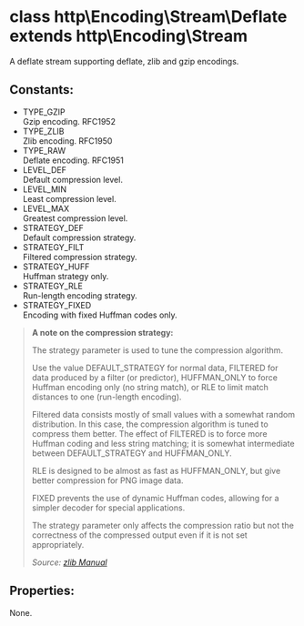 # class http\Encoding\Stream\Deflate extends http\Encoding\Stream

A deflate stream supporting deflate, zlib and gzip encodings.

## Constants:

* TYPE_GZIP  
  Gzip encoding. RFC1952
* TYPE_ZLIB  
  Zlib encoding. RFC1950
* TYPE_RAW  
  Deflate encoding. RFC1951
* LEVEL_DEF  
  Default compression level.
* LEVEL_MIN  
  Least compression level.
* LEVEL_MAX  
  Greatest compression level.
* STRATEGY_DEF  
  Default compression strategy.
* STRATEGY_FILT  
  Filtered compression strategy.
* STRATEGY_HUFF  
  Huffman strategy only.
* STRATEGY_RLE  
  Run-length encoding strategy.
* STRATEGY_FIXED  
  Encoding with fixed Huffman codes only.

> **A note on the compression strategy:**
>
> The strategy parameter is used to tune the compression algorithm.
>
> Use the value DEFAULT_STRATEGY for normal data, FILTERED for data produced by a filter (or predictor), HUFFMAN_ONLY to force Huffman encoding only (no string match), or RLE to limit match distances to one (run-length encoding).
>
> Filtered data consists mostly of small values with a somewhat random distribution. In this case, the compression algorithm is tuned to compress them better. The effect of FILTERED is to force more Huffman coding and less string matching; it is somewhat intermediate between DEFAULT_STRATEGY and HUFFMAN_ONLY.
>
> RLE is designed to be almost as fast as HUFFMAN_ONLY, but give better compression for PNG image data.
> 
> FIXED prevents the use of dynamic Huffman codes, allowing for a simpler decoder for special applications.
>
> The strategy parameter only affects the compression ratio but not the correctness of the compressed output even if it is not set appropriately. 
>
>_Source: [zlib Manual](http://www.zlib.net/manual.html)_


## Properties:

None.
